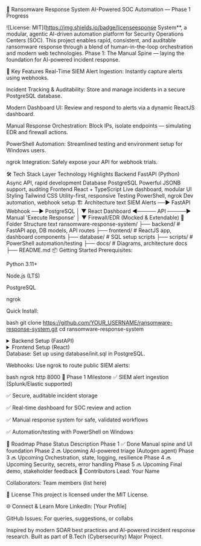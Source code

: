 🚨 Ransomware Response System
AI-Powered SOC Automation — Phase 1 Progress

![License: MIT](https://img.shields.io/badge/licenseesponse System**, a modular, agentic AI-driven automation platform for Security Operations Centers (SOC).
This project enables rapid, consistent, and auditable ransomware response through a blend of human-in-the-loop orchestration and modern web technologies.
Phase 1: The Manual Spine — laying the foundation for AI-powered incident response.

🚀 Key Features
Real-Time SIEM Alert Ingestion: Instantly capture alerts using webhooks.

Incident Tracking & Auditability: Store and manage incidents in a secure PostgreSQL database.

Modern Dashboard UI: Review and respond to alerts via a dynamic ReactJS dashboard.

Manual Response Orchestration: Block IPs, isolate endpoints — simulating EDR and firewall actions.

PowerShell Automation: Streamlined testing and environment setup for Windows users.

ngrok Integration: Safely expose your API for webhook trials.

🛠️ Tech Stack
Layer	Technology	Highlights
Backend	FastAPI (Python)	Async API, rapid development
Database	PostgreSQL	Powerful JSONB support, auditing
Frontend	React + TypeScript	Live dashboard, modular UI
Styling	Tailwind CSS	Utility-first, responsive
Testing	PowerShell, ngrok	Dev automation, webhook setup
🏗️ Architecture
text
SIEM Alerts ──▶ FastAPI Webhook ──▶ PostgreSQL
      │
      ▼
React Dashboard ◀───── API ─────▶ Manual 'Execute Response'
      │
      ▼
Firewall/EDR (Mocked & Extendable)
💾 Folder Structure
text
ransomware-response-system/
├── backend/      # FastAPI app, DB models, API routes
├── frontend/     # ReactJS app, dashboard components
├── database/     # SQL setup scripts
├── scripts/      # PowerShell automation/testing
├── docs/         # Diagrams, architecture docs
├── README.md
📦 Getting Started
Prerequisites:

Python 3.11+

Node.js (LTS)

PostgreSQL

ngrok

Quick Install:

bash
git clone https://github.com/YOUR_USERNAME/ransomware-response-system.git
cd ransomware-response-system
<details> <summary>Backend Setup (FastAPI)</summary>
bash
python -m venv venv
.\venv\Scripts\activate  # On Windows
cd backend
pip install -r requirements.txt
</details> <details> <summary>Frontend Setup (React)</summary>
bash
cd frontend
npm install
npm start
</details>
Database:
Set up using database/init.sql in PostgreSQL.

Webhooks:
Use ngrok to route public SIEM alerts:

bash
ngrok http 8000
📝 Phase 1 Milestone
✅ SIEM alert ingestion (Splunk/Elastic supported)

✅ Secure, auditable incident storage

✅ Real-time dashboard for SOC review and action

✅ Manual response system for safe, validated workflows

✅ Automation/testing with PowerShell on Windows

📅 Roadmap
Phase	Status	Description
Phase 1	✅ Done	Manual spine and UI foundation
Phase 2	🔜 Upcoming	AI-powered triage (Autogen agent)
Phase 3	🔜 Upcoming	Orchestration, state, logging, resilience
Phase 4	🔜 Upcoming	Security, secrets, error handling
Phase 5	🔜 Upcoming	Final demo, stakeholder feedback
🙌 Contributors
Lead: Your Name

Collaborators: Team members (list here)

📖 License
This project is licensed under the MIT License.

🌐 Connect & Learn More
LinkedIn: [Your Profile]

GitHub Issues: For queries, suggestions, or collabs

Inspired by modern SOAR best practices and AI-powered incident response research.
Built as part of B.Tech (Cybersecurity) Major Project.